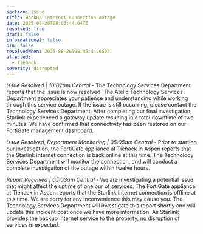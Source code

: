 ```yaml
---
section: issue
title: Backup internet connection outage
date: 2025-08-28T08:03:44.047Z
resolved: true
draft: false
informational: false
pin: false
resolvedWhen: 2025-08-28T08:05:44.050Z
affected:
  - Tiehack
severity: disrupted
---
```

*Issue Resolved | 10:02am Central* - The Technology Services Department reports that the issue is now resolved. The Atelic Technology Services Department appreciates your patience and understanding while working through this service outage. If the issue is still occurring, please contact the Technology Services Department. After completing our final investigation, Starlink experienced a gateway update resulting in a total downtime of two minutes. We have confirmed that connectivity has been restored on our FortiGate management dashboard.

*Issue Resolved, Department Monitoring | 05:05am Central* - Prior to starting our investigation, the FortiGate appliance at Tiehack in Aspen reports that the Starlink internet connection is back online at this time. The Technology Services Department will monitor the connection, and will conduct a complete investigation of the outage within twelve hours.

*Report Received | 05:03am Central* - We are investigating a potential issue that might affect the uptime of one our of services. The FortiGate appliance at Tiehack in Aspen reports that the Starlink internet connection is offline at this time. We are sorry for any inconvenience this may cause you. The Technology Services Department will investigate this report shortly and will update this incident post once we have more information. As Starlink provides the backup internet service to the property, no disruption of services is expected.